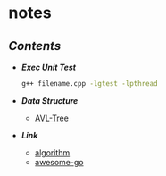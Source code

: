 # **notes**

## ***Contents***

- ***Exec Unit Test***

  ```sh
  g++ filename.cpp -lgtest -lpthread
  ```

- ***Data Structure***
  - [AVL-Tree](https://github.com/davidtsai0720/notes/blob/main/datastructures/AVLTree.cpp)
- ***Link***
  - [algorithm](https://github.com/williamfiset/Algorithms)
  - [awesome-go](https://github.com/avelino/awesome-go)
